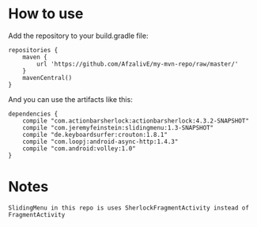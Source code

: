 How to use
==========

Add the repository to your build.gradle file:

    repositories {
        maven {
            url 'https://github.com/AfzalivE/my-mvn-repo/raw/master/'
        }
        mavenCentral()
    }

And you can use the artifacts like this:

    dependencies {
        compile "com.actionbarsherlock:actionbarsherlock:4.3.2-SNAPSHOT"
        compile "com.jeremyfeinstein:slidingmenu:1.3-SNAPSHOT"
        compile "de.keyboardsurfer:crouton:1.8.1"
        compile "com.loopj:android-async-http:1.4.3"
        compile "com.android:volley:1.0"
    }

Notes
======
    SlidingMenu in this repo is uses SherlockFragmentActivity instead of FragmentActivity
